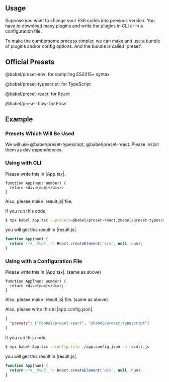 ## Usage

Suppose you want to change your ES6 codes into previous version. You have to download many plugins and write the plugins in CLI or in a configuration file.

To make the cumbersome process simpler, we can make and use a bundle of plugins and/or config options. And the bundle is called 'preset'.

## Official Presets

@babel/preset-env: for compiling ES2015+ syntax

@babel/preset-typescript: for TypeScript

@babel/preset-react: for React

@babel/preset-flow: for Flow

## Example

### Presets Which Will Be Used

We will use @babel/preset-typescript, @babel/preset-react. Please install them as dev dependencies.

### Using with CLI

Please write this in |App.tsx|.

```tsx
function App(num: number) {
  return <div>{num}</div>;
}
```

Also, please make |result.js| file.

If you run this code,

```sh
$ npx babel App.tsx --presets=@babel/preset-react,@babel/preset-typescript -o result.js
```

you will get this result in |result.js|.

```js
function App(num) {
  return /*#__PURE__*/ React.createElement('div', null, num);
}
```

### Using with a Configuration File

Please write this in |App.tsx|. (same as above)

```tsx
function App(num: number) {
  return <div>{num}</div>;
}
```

Also, please make |result.js| file. (same as above)

Also, please write this in |app.config.json|.

```json
{
  "presets": ["@babel/preset-react", "@babel/preset-typescript"]
}
```

If you run this code,

```sh
$ npx babel App.tsx --config-file ./app.config.json -o result.js
```

you will get this result in |result.js|.

```js
function App(num) {
  return /*#__PURE__*/ React.createElement('div', null, num);
}
```
